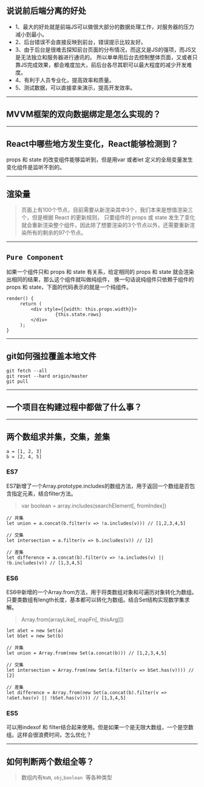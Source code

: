 ## 说说前后端分离的好处

- 1、最大的好处就是前端JS可以做很大部分的数据处理工作，对服务器的压力减小到最小。
- 2、后台错误不会直接反映到前台，错误提示比较友好。
- 3、由于后台是很难去探知前台页面的分布情况，而这又是JS的强项，而JS又是无法独立和服务器进行通讯的。
所以单单用后台去控制整体页面，又或者只靠JS完成效果，都会难度加大，前后台各尽其职可以最大程度的减少开发难度。
- 4、有利于人员专业化，提高效率和质量。
- 5、测试数据，可以直接拿来演示，提高开发效率。


- - -
## MVVM框架的双向数据绑定是怎么实现的？


- - -
## React中哪些地方发生变化，React能够检测到？
props 和 state 的改变组件能够监听到，但是用var 或者let 定义的全局变量发生变化组件是监听不到的。

- - -
## 渲染量
> 页面上有100个节点，目前需要从新渲染其中3个，我们本来是想值渲染三个，但是根据 React 的更新规则，
> 只要组件的 props 或 state 发生了变化就会重新渲染整个组件，因此除了想要渲染的3个节点以外，还需要重新渲染所有的剩余的97个节点。

- - -
## `Pure Component`

如果一个组件只和 props 和 state 有关系，给定相同的 props 和 state 就会渲染出相同的结果，那么这个组件就叫做纯组件，
换一句话说纯组件只依赖于组件的 props 和 state，下面的代码表示的就是一个纯组件。

    render() {
         return (
             <div style={{width: this.props.width}}>
                      {this.state.rows}
             </div>
         );
    }

- - -
## git如何强拉覆盖本地文件
    git fetch --all
    git reset --hard origin/master
    git pull

- - -
## 一个项目在构建过程中都做了什么事？


- - -
## 两个数组求并集，交集，差集

    a = [1, 2, 3]
    b = [2, 4, 5]

### ES7
ES7新增了一个Array.prototype.includes的数组方法，用于返回一个数组是否包含指定元素，结合filter方法。

> var boolean = array.includes(searchElement[, fromIndex])

    // 并集
    let union = a.concat(b.filter(v => !a.includes(v))) // [1,2,3,4,5]
    
    // 交集
    let intersection = a.filter(v => b.includes(v)) // [2]
    
    // 差集
    let difference = a.concat(b).filter(v => !a.includes(v) || !b.includes(v)) // [1,3,4,5]

### ES6
ES6中新增的一个Array.from方法，用于将类数组对象和可遍历对象转化为数组。只要类数组有length长度，基本都可以转化为数组。结合Set结构实现数学集求解。

> Array.from(arrayLike[, mapFn[, thisArg]])

    let aSet = new Set(a)
    let bSet = new Set(b)
    
    // 并集
    let union = Array.from(new Set(a.concat(b))) // [1,2,3,4,5]
    
    // 交集
    let intersection = Array.from(new Set(a.filter(v => bSet.has(v)))) // [2]
    
    // 差集
    let difference = Array.from(new Set(a.concat(b).filter(v => !aSet.has(v) || !bSet.has(v)))) // [1,3,4,5]

### ES5
可以用indexof 和 filter结合起来使用。但是如果一个是无限大数组，一个是空数组。这样会很浪费时间，怎么优化？

- - -
## 如何判断两个数组全等？
> 数组内有`NaN`, `obj`,`boolean`  等各种类型






